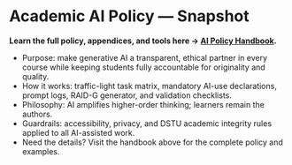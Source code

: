# Academic AI Policy — Snapshot

**Learn the full policy, appendices, and tools here → [AI Policy Handbook](https://steminist-ua.github.io/ai-academic-toolkit/).**

- Purpose: make generative AI a transparent, ethical partner in every course while keeping students fully accountable for originality and quality.  
- How it works: traffic-light task matrix, mandatory AI-use declarations, prompt logs, RAID-G generator, and validation checklists.  
- Philosophy: AI amplifies higher-order thinking; learners remain the authors.  
- Guardrails: accessibility, privacy, and DSTU academic integrity rules applied to all AI-assisted work.  
- Need the details? Visit the handbook above for the complete policy and examples.
